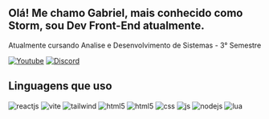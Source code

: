 ## Olá! Me chamo Gabriel, mais conhecido como Storm, sou Dev Front-End atualmente.
Atualmente cursando Analise e Desenvolvimento de Sistemas - 3° Semestre

[![Youtube](https://img.shields.io/badge/YouTube-FF0000?style=for-the-badge&logo=youtube&logoColor=white)](https://www.youtube.com/@storm1202)
[![Discord](https://img.shields.io/badge/Discord-7289DA?style=for-the-badge&logo=discord&logoColor=white)](https://discord.com/invite/vGEBB4Ee9d)
<!-- [![Instagram](https://img.shields.io/badge/Instagram-E4405F?style=for-the-badge&logo=instagram&logoColor=white)](https://instagram.com/volpini015) -->

## Linguagens que uso

<div style="display: inline_block">
  <img align="center" alt="reactjs" src="[https://img.shields.io/badge/HTML5-E34F26?style=for-the-badge&logo=html5&logoColor=white](https://img.shields.io/badge/-ReactJs-61DAFB?logo=react&logoColor=white&style=for-the-badge)" />
  <img align="center" alt="vite" src="[https://img.shields.io/badge/HTML5-E34F26?style=for-the-badge&logo=html5&logoColor=white](https://img.shields.io/badge/Vite-646CFF?logo=vite&logoColor=fff)" />
  <img align="center" alt="tailwind" src="[[https://img.shields.io/badge/HTML5-E34F26?style=for-the-badge&logo=html5&logoColor=white](https://img.shields.io/badge/Vite-646CFF?logo=vite&logoColor=fff)](https://img.shields.io/badge/Tailwind%20CSS-%2338B2AC.svg?logo=tailwind-css&logoColor=white)" />
  <img align="center" alt="html5" src="https://img.shields.io/badge/HTML5-E34F26?style=for-the-badge&logo=html5&logoColor=white" />
  <img align="center" alt="html5" src="https://img.shields.io/badge/HTML5-E34F26?style=for-the-badge&logo=html5&logoColor=white" />
  <img align="center" alt="css" src="https://img.shields.io/badge/CSS3-1572B6?style=for-the-badge&logo=css3&logoColor=white" />
  <img align="center" alt="js" src="https://img.shields.io/badge/JavaScript-F7DF1E?style=for-the-badge&logo=javascript&logoColor=black" />
  <img align="center" alt="nodejs" src="https://img.shields.io/badge/Node.js-43853D?style=for-the-badge&logo=node.js&logoColor=white" />
  <img align="center" alt="lua" src="https://img.shields.io/badge/Lua-2C2D72?style=for-the-badge&logo=lua&logoColor=whit" />
</div><br/>
